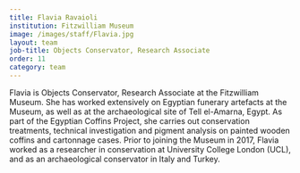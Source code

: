 ```yaml
---
title: Flavia Ravaioli
institution: Fitzwilliam Museum
image: /images/staff/Flavia.jpg
layout: team
job-title: Objects Conservator, Research Associate
order: 11
category: team
---
```


Flavia is Objects Conservator, Research Associate at the Fitzwilliam Museum. She has worked extensively on Egyptian funerary artefacts at the Museum, as well as at the archaeological site of Tell el-Amarna, Egypt. As part of the Egyptian Coffins Project, she carries out conservation treatments, technical investigation and pigment analysis on painted wooden coffins and cartonnage cases. Prior to joining the Museum in 2017, Flavia worked as a researcher in conservation at University College London (UCL), and as an archaeological conservator in Italy and Turkey.
